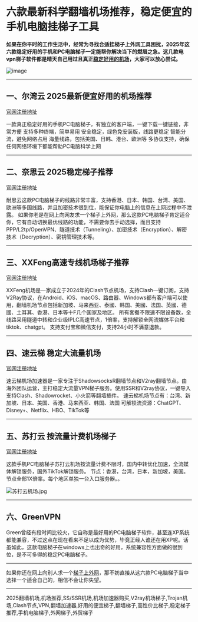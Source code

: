 # 六款最新科学翻墙机场推荐，稳定便宜的手机电脑挂梯子工具


**如果在你平时的工作生活中，经常为寻找合适挂梯子上外网工具困扰，2025年这六款稳定好用的手机和PC电脑梯子一定能帮你解决当下的燃眉之急。这几款电vpn梯子软件都是晴天自己用过且真正[稳定好用的机场](https://2025vpn.gitbook.io/vpn-02)，大家可以放心尝试。**

![image](https://github.com/user-attachments/assets/88218743-1650-4593-a056-e530c551c69d)


-----
## 一、尔湾云 2025最新便宜好用的机场推荐
[官网注册地址](https://go.1vpn.cc/ewan)

一款真正稳定好用的手机PC电脑梯子，有独立的客户端，一键下载一键链接，非常方便
支持多种终端，简单易用
安全稳定，绿色免安装版，线路更稳定
智能分流，避免网络占用
海量线路，包括美国、日韩、港台、欧洲等
多协议支持，确保任何网络环境下都能帮助PC电脑科学上网

-----
## 二、奈思云 2025稳定梯子推荐
[官网注册地址](https://go.1vpn.cc/nisi)

耐思云这款PC电脑梯子的线路非常丰富，支持香港、日本、韩国、台湾、美国、欧洲等多国线路，并且加密技术很到位，能保证你电脑上的信息在上网过程中不泄露。
如果你老是在网上向网友求一个梯子上外网，那么这款PC电脑梯子肯定适合你，它有自动切换最优线路的功能，不需要你去手动选择，而且支持PPP/L2tp/OpenVPN、隧道技术（Tunneling）、加密技术（Encryption）、解密技术（Decryption）、密钥管理技术等。

-----

## 三、XXFeng高速专线机场梯子推荐
[官网注册地址](https://go.1vpn.cc/xxfeng)

XXFeng机场是一家成立于2024年的Clash节点机场，支持Clash一键订阅，支持V2Ray协议，在Android、iOS、macOS、路由器、Windows都有客户端可以使用，翻墙机场节点包括新加坡、马来西亚、泰國、韩国、美國、法国、英國、德國、土耳其、香港、日本等十F几个国家及地区。
所有套餐不限速不限设备数，全线路采用隧道中转和企业级IPLC高速节点，1倍率，支持解锁全网流媒体平台和tiktok、chatgpt。
支持支付宝和微信支付，支持24小时不满意退款。

---

## 四、速云梯 稳定大流量机场
[官网注册地址](https://go.1vpn.cc/suyu)

速云梯机场加速器是一家专注于ShadowsocksR翻墙节点和V2ray翻墙节点。由海外团队运营，主打稳定大流量VPN梯子服务。使用SSR和V2ray协议，一键导入支持Clash、Shadowrocket、小火箭等翻墙插件。
速云梯机场节点有：台湾、新加坡、日本、美国、香港、马来西亚、韩国、法国
可解锁流资源：ChatGPT、Disney+、Netflix、HBO、TikTok等

---
## 五、苏打云 按流量计费机场梯子
[官网注册地址](https://go.1vpn.cc/soda)

这款手机PC电脑梯子苏打云机场按流量计费不限时，国内中转优化加速，全流媒体解锁服务，国外TikTok解锁服务。
节点：香港，台湾，日本，新加坡，美国。节点全部1X倍率。每个地区单独一台入口服务器。。

![苏打云机场.jpg](https://s2.loli.net/2024/02/20/ywae2U3rYLPuOZR.jpg)

-----

## 六、GreenVPN
Green曾经有段时间比较火，它自称是最好用的PC电脑梯子软件，甚至连XP系统都能兼容，不过这点在现在看来不足以成为优势，毕竟正经人谁还在用XP呢。话虽如此，这款电脑梯子在windows上也出奇的好用，系统兼容性方面做的很到位，是不可多得的稳定PC电脑梯子。


-----

如果你还在网上向别人求一个[梯子上外网](https://github.com/AlipJJ/tizi)，那不妨直接从这六款PC电脑梯子当中选择一个适合自己的，相信不会让你失望。

---

2025翻墙机场,机场推荐,SS/SSR机场,机场加速器购买,V2ray机场梯子,Trojan机场,Clash节点,VPN,翻墙加速器,好用的便宜梯子,翻墙梯子,高性价比梯子,稳定梯子推荐,手机电脑梯子,外网梯子,外贸梯子

